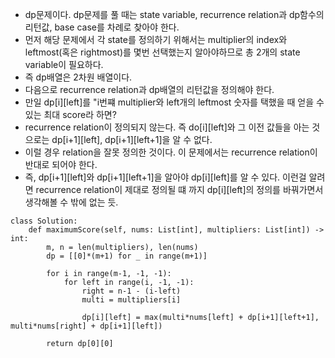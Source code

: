 - dp문제이다. dp문제를 풀 때는 state variable, recurrence relation과 dp함수의 리턴값, base case를 차례로 찾아야 한다.
- 먼저 해당 문제에서 각 state를 정의하기 위해서는 multiplier의 index와 leftmost(혹은 rightmost)를 몇번 선택했는지 알아야하므로 총 2개의 state variable이 필요하다.
- 즉 dp배열은 2차원 배열이다.
- 다음으로 recurrence relation과 dp배열의 리턴값을 정의해야 한다.
- 만일 dp[i][left]를 "i번쨰 multiplier와 left개의 leftmost 숫자를 택했을 때 얻을 수 있는 최대 score라 하면?
- recurrence relation이 정의되지 않는다. 즉 do[i][left]와 그 이전 값들을 아는 것으로는 dp[i+1][left], dp[i+1][left+1]을 알 수 없다.
- 이럴 경우 relation을 잘못 정의한 것이다. 이 문제에서는 recurrence relation이 반대로 되어야 한다.
- 즉, dp[i+1][left]와 dp[i+1][left+1]을 알아야 dp[i][left]를 알 수 있다. 이런걸 알려면 recurrence relation이 제대로 정의될 떄 까지 dp[i][left]의 정의를 바꿔가면서 생각해볼 수 밖에 없는 듯.

```python3
class Solution:
    def maximumScore(self, nums: List[int], multipliers: List[int]) -> int:
        m, n = len(multipliers), len(nums)
        dp = [[0]*(m+1) for _ in range(m+1)]
        
        for i in range(m-1, -1, -1):
            for left in range(i, -1, -1):
                right = n-1 - (i-left)
                multi = multipliers[i]
                
                dp[i][left] = max(multi*nums[left] + dp[i+1][left+1], multi*nums[right] + dp[i+1][left])
                
        return dp[0][0]
```
